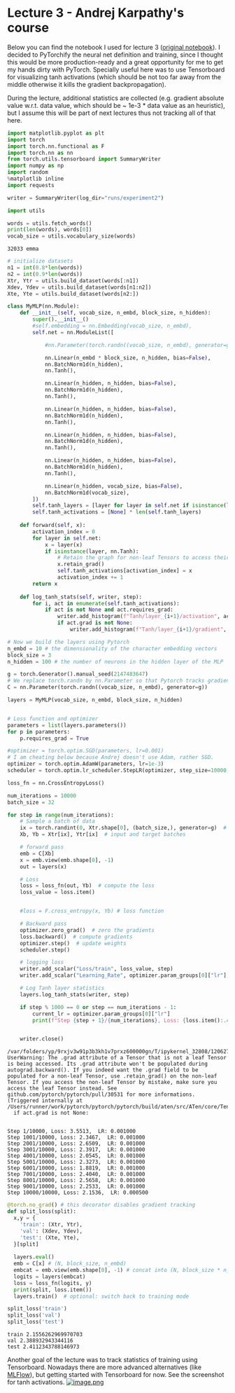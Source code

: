 # Lecture 3 - Andrej Karpathy's course

Below you can find the notebook I used for lecture 3 ([original notebook](https://github.com/gabrielfior/ai-experiments/blob/main/notebooks/lecture3_with_pytorch.ipynb)). I decided to PyTorchify the neural net definition and training, since I thought this would be more production-ready and a great opportunity for me to get my hands dirty with PyTorch.
Specially useful here was to use Tensorboard for visualizing tanh activations (which should be not too far away from the middle otherwise it kills the gradient backpropagation).

During the lecture, additional statistics are collected (e.g. gradient absolute value w.r.t. data value, which should be ~ 1e-3 * data value as an heuristic), but I assume this will be part of next lectures thus not tracking all of that here.

```python
import matplotlib.pyplot as plt
import torch
import torch.nn.functional as F
import torch.nn as nn
from torch.utils.tensorboard import SummaryWriter
import numpy as np
import random
%matplotlib inline
import requests
```


```python
writer = SummaryWriter(log_dir="runs/experiment2")
```


```python
import utils
```


```python
words = utils.fetch_words()
print(len(words), words[0])
vocab_size = utils.vocabulary_size(words)
```

    32033 emma



```python
# initialize datasets
n1 = int(0.8*len(words))
n2 = int(0.9*len(words))
Xtr, Ytr = utils.build_dataset(words[:n1])
Xdev, Ydev = utils.build_dataset(words[n1:n2])
Xte, Yte = utils.build_dataset(words[n2:])
```


```python
class MyMLP(nn.Module):
    def __init__(self, vocab_size, n_embd, block_size, n_hidden):
        super().__init__()
        #self.embedding = nn.Embedding(vocab_size, n_embd),
        self.net = nn.ModuleList([

            #nn.Parameter(torch.randn((vocab_size, n_embd), generator=g)),

            nn.Linear(n_embd * block_size, n_hidden, bias=False),
            nn.BatchNorm1d(n_hidden),
            nn.Tanh(),

            nn.Linear(n_hidden, n_hidden, bias=False),
            nn.BatchNorm1d(n_hidden),
            nn.Tanh(),

            nn.Linear(n_hidden, n_hidden, bias=False),
            nn.BatchNorm1d(n_hidden),
            nn.Tanh(),

            nn.Linear(n_hidden, n_hidden, bias=False),
            nn.BatchNorm1d(n_hidden),
            nn.Tanh(),

            nn.Linear(n_hidden, n_hidden, bias=False),
            nn.BatchNorm1d(n_hidden),
            nn.Tanh(),

            nn.Linear(n_hidden, vocab_size, bias=False),
            nn.BatchNorm1d(vocab_size),
        ])
        self.tanh_layers = [layer for layer in self.net if isinstance(layer, nn.Tanh)]
        self.tanh_activations = [None] * len(self.tanh_layers)
    
    def forward(self, x):
        activation_index = 0
        for layer in self.net:
            x = layer(x)
            if isinstance(layer, nn.Tanh):
                # Retain the graph for non-leaf Tensors to access their gradients
                x.retain_grad()
                self.tanh_activations[activation_index] = x
                activation_index += 1
        return x
    
    def log_tanh_stats(self, writer, step):
        for i, act in enumerate(self.tanh_activations):
            if act is not None and act.requires_grad:
                writer.add_histogram(f"Tanh/layer_{i+1}/activation", act.detach().cpu(), step)
                if act.grad is not None:
                    writer.add_histogram(f"Tanh/layer_{i+1}/gradient", act.grad.detach().cpu(), step)


```


```python
# Now we build the layers using Pytorch
n_embd = 10 # the dimensionality of the character embedding vectors
block_size = 3
n_hidden = 100 # the number of neurons in the hidden layer of the MLP

g = torch.Generator().manual_seed(2147483647)
# We replace torch.randn by nn.Parameter so that Pytorch tracks gradients automatically
C = nn.Parameter(torch.randn((vocab_size, n_embd), generator=g))

layers = MyMLP(vocab_size, n_embd, block_size, n_hidden)


# Loss function and optimizer
parameters = list(layers.parameters())
for p in parameters:
    p.requires_grad = True

#optimizer = torch.optim.SGD(parameters, lr=0.001)
# I am cheating below because Andrej doesn't use Adam, rather SGD.
optimizer = torch.optim.AdamW(parameters, lr=1e-3)
scheduler = torch.optim.lr_scheduler.StepLR(optimizer, step_size=10000, gamma=0.5)

loss_fn = nn.CrossEntropyLoss()
```


```python
num_iterations = 10000
batch_size = 32

for step in range(num_iterations):
    # Sample a batch of data
    ix = torch.randint(0, Xtr.shape[0], (batch_size,), generator=g)  # example input: indices of tokens
    Xb, Yb = Xtr[ix], Ytr[ix]  # input and target batches

    # forward pass
    emb = C[Xb]
    x = emb.view(emb.shape[0], -1)
    out = layers(x)

    # Loss
    loss = loss_fn(out, Yb)  # compute the loss
    loss_value = loss.item()


    #loss = F.cross_entropy(x, Yb) # loss function

    # Backward pass
    optimizer.zero_grad()  # zero the gradients
    loss.backward()  # compute gradients
    optimizer.step()  # update weights
    scheduler.step()

    # logging loss
    writer.add_scalar("Loss/train", loss_value, step)
    writer.add_scalar("Learning_Rate", optimizer.param_groups[0]["lr"], step)

    # Log Tanh layer statistics
    layers.log_tanh_stats(writer, step)

    if step % 1000 == 0 or step == num_iterations - 1:
        current_lr = optimizer.param_groups[0]["lr"]
        print(f"Step {step + 1}/{num_iterations}, Loss: {loss.item():.4f},  LR: {current_lr:.6f}")


    writer.close()
```

    /var/folders/yp/9rxjv3w91p3b3kh1v7prxz600000gn/T/ipykernel_32808/1206273740.py:48: UserWarning: The .grad attribute of a Tensor that is not a leaf Tensor is being accessed. Its .grad attribute won't be populated during autograd.backward(). If you indeed want the .grad field to be populated for a non-leaf Tensor, use .retain_grad() on the non-leaf Tensor. If you access the non-leaf Tensor by mistake, make sure you access the leaf Tensor instead. See github.com/pytorch/pytorch/pull/30531 for more informations. (Triggered internally at /Users/runner/work/pytorch/pytorch/pytorch/build/aten/src/ATen/core/TensorBody.h:494.)
      if act.grad is not None:


    Step 1/10000, Loss: 3.5513,  LR: 0.001000
    Step 1001/10000, Loss: 2.3467,  LR: 0.001000
    Step 2001/10000, Loss: 2.6509,  LR: 0.001000
    Step 3001/10000, Loss: 2.3917,  LR: 0.001000
    Step 4001/10000, Loss: 2.0545,  LR: 0.001000
    Step 5001/10000, Loss: 2.3273,  LR: 0.001000
    Step 6001/10000, Loss: 1.8819,  LR: 0.001000
    Step 7001/10000, Loss: 2.4040,  LR: 0.001000
    Step 8001/10000, Loss: 2.5658,  LR: 0.001000
    Step 9001/10000, Loss: 2.2533,  LR: 0.001000
    Step 10000/10000, Loss: 2.1536,  LR: 0.000500



```python
@torch.no_grad() # this decorator disables gradient tracking
def split_loss(split):
  x,y = {
    'train': (Xtr, Ytr),
    'val': (Xdev, Ydev),
    'test': (Xte, Yte),
  }[split]
  
  layers.eval() 
  emb = C[x] # (N, block_size, n_embd)
  embcat = emb.view(emb.shape[0], -1) # concat into (N, block_size * n_embd)
  logits = layers(embcat)
  loss = loss_fn(logits, y)
  print(split, loss.item())  
  layers.train()  # optional: switch back to training mode

split_loss('train')
split_loss('val')
split_loss('test')
```

    train 2.1556262969970703
    val 2.388932943344116
    test 2.4112343788146973





Another goal of the lecture was to track statistics of training using Tensorboard. Nowadays there are more advanced alternatives (like [MLFlow](https://mlflow.org/)), but getting started with Tensorboard for now. See the screenshot for tanh activations.
[![image.png](https://i.postimg.cc/Xqt2VwqM/image.png)](https://postimg.cc/H840z8b3)